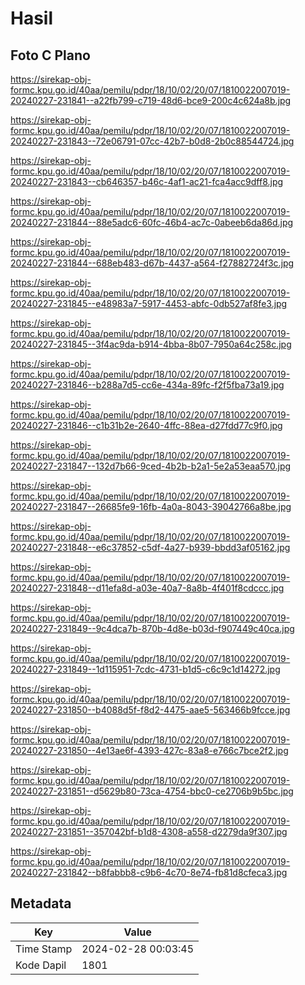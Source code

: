 # Hasil

## Foto C Plano

https://sirekap-obj-formc.kpu.go.id/40aa/pemilu/pdpr/18/10/02/20/07/1810022007019-20240227-231841--a22fb799-c719-48d6-bce9-200c4c624a8b.jpg

https://sirekap-obj-formc.kpu.go.id/40aa/pemilu/pdpr/18/10/02/20/07/1810022007019-20240227-231843--72e06791-07cc-42b7-b0d8-2b0c88544724.jpg

https://sirekap-obj-formc.kpu.go.id/40aa/pemilu/pdpr/18/10/02/20/07/1810022007019-20240227-231843--cb646357-b46c-4af1-ac21-fca4acc9dff8.jpg

https://sirekap-obj-formc.kpu.go.id/40aa/pemilu/pdpr/18/10/02/20/07/1810022007019-20240227-231844--88e5adc6-60fc-46b4-ac7c-0abeeb6da86d.jpg

https://sirekap-obj-formc.kpu.go.id/40aa/pemilu/pdpr/18/10/02/20/07/1810022007019-20240227-231844--688eb483-d67b-4437-a564-f27882724f3c.jpg

https://sirekap-obj-formc.kpu.go.id/40aa/pemilu/pdpr/18/10/02/20/07/1810022007019-20240227-231845--e48983a7-5917-4453-abfc-0db527af8fe3.jpg

https://sirekap-obj-formc.kpu.go.id/40aa/pemilu/pdpr/18/10/02/20/07/1810022007019-20240227-231845--3f4ac9da-b914-4bba-8b07-7950a64c258c.jpg

https://sirekap-obj-formc.kpu.go.id/40aa/pemilu/pdpr/18/10/02/20/07/1810022007019-20240227-231846--b288a7d5-cc6e-434a-89fc-f2f5fba73a19.jpg

https://sirekap-obj-formc.kpu.go.id/40aa/pemilu/pdpr/18/10/02/20/07/1810022007019-20240227-231846--c1b31b2e-2640-4ffc-88ea-d27fdd77c9f0.jpg

https://sirekap-obj-formc.kpu.go.id/40aa/pemilu/pdpr/18/10/02/20/07/1810022007019-20240227-231847--132d7b66-9ced-4b2b-b2a1-5e2a53eaa570.jpg

https://sirekap-obj-formc.kpu.go.id/40aa/pemilu/pdpr/18/10/02/20/07/1810022007019-20240227-231847--26685fe9-16fb-4a0a-8043-39042766a8be.jpg

https://sirekap-obj-formc.kpu.go.id/40aa/pemilu/pdpr/18/10/02/20/07/1810022007019-20240227-231848--e6c37852-c5df-4a27-b939-bbdd3af05162.jpg

https://sirekap-obj-formc.kpu.go.id/40aa/pemilu/pdpr/18/10/02/20/07/1810022007019-20240227-231848--d11efa8d-a03e-40a7-8a8b-4f401f8cdccc.jpg

https://sirekap-obj-formc.kpu.go.id/40aa/pemilu/pdpr/18/10/02/20/07/1810022007019-20240227-231849--9c4dca7b-870b-4d8e-b03d-f907449c40ca.jpg

https://sirekap-obj-formc.kpu.go.id/40aa/pemilu/pdpr/18/10/02/20/07/1810022007019-20240227-231849--1d115951-7cdc-4731-b1d5-c6c9c1d14272.jpg

https://sirekap-obj-formc.kpu.go.id/40aa/pemilu/pdpr/18/10/02/20/07/1810022007019-20240227-231850--b4088d5f-f8d2-4475-aae5-563466b9fcce.jpg

https://sirekap-obj-formc.kpu.go.id/40aa/pemilu/pdpr/18/10/02/20/07/1810022007019-20240227-231850--4e13ae6f-4393-427c-83a8-e766c7bce2f2.jpg

https://sirekap-obj-formc.kpu.go.id/40aa/pemilu/pdpr/18/10/02/20/07/1810022007019-20240227-231851--d5629b80-73ca-4754-bbc0-ce2706b9b5bc.jpg

https://sirekap-obj-formc.kpu.go.id/40aa/pemilu/pdpr/18/10/02/20/07/1810022007019-20240227-231851--357042bf-b1d8-4308-a558-d2279da9f307.jpg

https://sirekap-obj-formc.kpu.go.id/40aa/pemilu/pdpr/18/10/02/20/07/1810022007019-20240227-231842--b8fabbb8-c9b6-4c70-8e74-fb81d8cfeca3.jpg


## Metadata

| Key        | Value               |
| ---------- | ------------------- |
| Time Stamp | 2024-02-28 00:03:45 |
| Kode Dapil | 1801                |



